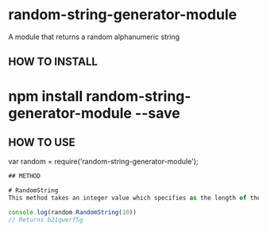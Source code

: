 # random-string-generator-module
A module that returns a random alphanumeric string

## HOW TO INSTALL
# npm install random-string-generator-module --save

## HOW TO USE
var random = require('random-string-generator-module');

```javascript
## METHOD

# RandomString
This method takes an integer value which specifies as the length of the returned random strings

console.log(random.RandomString(10))
// Returns b21qwerf5g